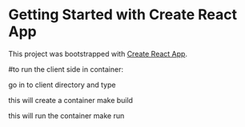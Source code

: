 # Getting Started with Create React App

This project was bootstrapped with [Create React App](https://github.com/facebook/create-react-app).

#to run the client side in container:

go in to client directory and type 


this will create a container
make build


this will run the container
make run 
